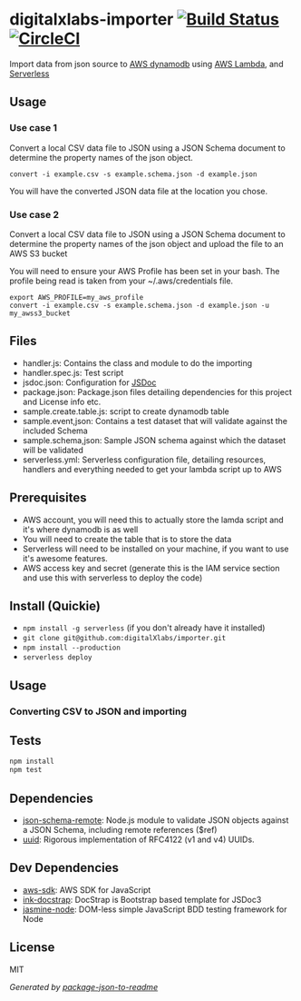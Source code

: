 # digitalxlabs-importer [![Build Status](https://travis-ci.org/digitalXlabs/importer.png?branch=master)](https://travis-ci.org/digitalXlabs/importer) [![CircleCI](https://circleci.com/gh/digitalXlabs/importer/tree/master.svg?style=shield)](https://circleci.com/gh/digitalXlabs/importer/tree/master)

Import data from json source to [AWS dynamodb](https://aws.amazon.com/dynamodb) using [AWS Lambda](https://aws.amazon.com/lambda), and [Serverless](https://serverless.com/)

## Usage

### Use case 1

Convert a local CSV data file to JSON using a JSON Schema document to determine 
the property names of the json object.

```
convert -i example.csv -s example.schema.json -d example.json
```
You will have the converted JSON data file at the location you chose.

### Use case 2

Convert a local CSV data file to JSON using a JSON Schema document to determine 
the property names of the json object and upload the file to an AWS S3 bucket

You will need to ensure your AWS Profile has been set in your bash. The profile being read
is taken from your ~/.aws/credentials file.

```
export AWS_PROFILE=my_aws_profile
convert -i example.csv -s example.schema.json -d example.json -u my_awss3_bucket
```

## Files
 - handler.js: Contains the class and module to do the importing
 - handler.spec.js: Test script
 - jsdoc.json: Configuration for [JSDoc](http://usejsdoc.org)
 - package.json: Package.json files detailing dependencies for this project and License info etc.
 - sample.create.table.js: script to create dynamodb table
 - sample.event,json: Contains a test dataset that will validate against the included Schema
 - sample.schema,json: Sample JSON schema against which the dataset will be validated
 - serverless.yml: Serverless configuration file, detailing resources, handlers and everything needed to get your lambda script up to AWS


## Prerequisites

 - AWS account, you will need this to actually store the lamda script and it's where dynamodb is as well
 - You will need to create the table that is to store the data
 - Serverless will need to be installed on your machine, if you want to use it's awesome features.
 - AWS access key and secret (generate this is the IAM service section and use this with serverless to deploy the code)

## Install (Quickie)

- `npm install -g serverless` (if you don't already have it installed)
- `git clone git@github.com:digitalXlabs/importer.git`
- `npm install --production`
- `serverless deploy`

## Usage

### Converting CSV to JSON and importing

## Tests

```sh
npm install
npm test
```

## Dependencies

- [json-schema-remote](https://github.com/entrecode/json-schema-remote): Node.js module to validate JSON objects against a JSON Schema, including remote references ($ref)
- [uuid](https://github.com/defunctzombie/node-uuid): Rigorous implementation of RFC4122 (v1 and v4) UUIDs.

## Dev Dependencies

- [aws-sdk](https://github.com/aws/aws-sdk-js): AWS SDK for JavaScript
- [ink-docstrap](https://github.com/docstrap/docstrap): DocStrap is Bootstrap based template for JSDoc3
- [jasmine-node](https://github.com/mhevery/jasmine-node): DOM-less simple JavaScript BDD testing framework for Node


## License

MIT

_Generated by [package-json-to-readme](https://github.com/zeke/package-json-to-readme)_
